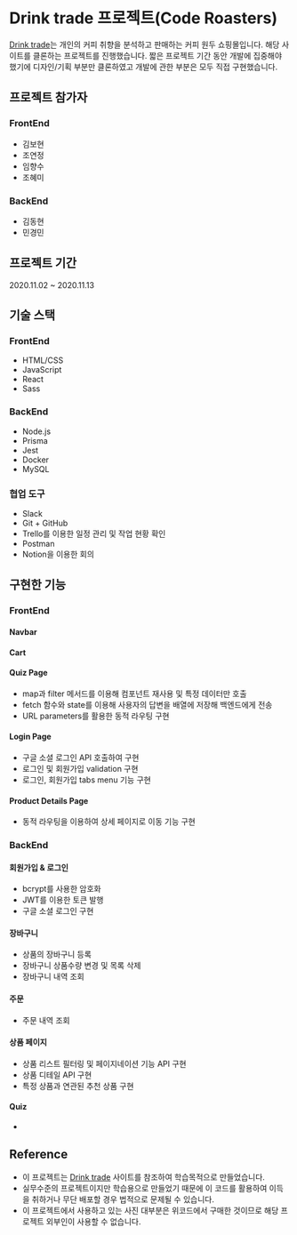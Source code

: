 # Drink trade 프로젝트(Code Roasters)
[Drink  trade](https://www.drinktrade.com/)는 개인의 커피 취향을 분석하고 판매하는 커피 원두 쇼핑몰입니다.
해당 사이트를 클론하는 프로젝트를 진행했습니다.
짧은 프로젝트 기간 동안 개발에 집중해야 했기에 디자인/기획 부분만 클론하였고 개발에 관한 부분은 모두 직접 구현했습니다.

## 프로젝트 참가자

### FrontEnd
- 김보현
- 조연정
- 임향수
- 조혜미

### BackEnd
- 김동현
- 민경민

## 프로젝트 기간
2020.11.02 ~ 2020.11.13

## 기술 스택

### FrontEnd
- HTML/CSS
- JavaScript
- React
- Sass

### BackEnd
- Node.js
- Prisma
- Jest
- Docker
- MySQL

### 협업 도구
- Slack
- Git + GitHub
- Trello를 이용한 일정 관리 및 작업 현황 확인
- Postman
- Notion을 이용한 회의

## 구현한 기능

### FrontEnd
#### Navbar
#### Cart
#### Quiz Page
- map과 filter 메서드를 이용해 컴포넌트 재사용 및 특정 데이터만 호출
- fetch 함수와 state를 이용해 사용자의 답변을 배열에 저장해 백엔드에게 전송
- URL parameters를 활용한 동적 라우팅 구현
#### Login Page
- 구글 소셜 로그인 API 호출하여 구현
- 로그인 및 회원가입 validation 구현
- 로그인, 회원가입 tabs menu 기능 구현

#### Product Details Page
- 동적 라우팅을 이용하여 상세 페이지로 이동 기능 구현

### BackEnd  

#### 회원가입 & 로그인
- bcrypt를 사용한 암호화
- JWT를 이용한 토큰 발행
- 구글 소셜 로그인 구현

#### 장바구니
- 상품의 장바구니 등록
- 장바구니 상품수량 변경 및 목록 삭제
- 장바구니 내역 조회

#### 주문
- 주문 내역 조회 

#### 상품 페이지
- 상품 리스트 필터링 및 페이지네이션 기능 API 구현
- 상품 디테일 API 구현
- 특정 상품과 연관된 추천 상품 구현

#### Quiz
- 




## Reference
- 이 프로젝트는 [Drink trade](https://www.drinktrade.com/) 사이트를 참조하여 학습목적으로 만들었습니다.
- 실무수준의 프로젝트이지만 학습용으로 만들었기 때문에 이 코드를 활용하여 이득을 취하거나 무단 배포할 경우 법적으로 문제될 수 있습니다.
- 이 프로젝트에서 사용하고 있는 사진 대부분은 위코드에서 구매한 것이므로 해당 프로젝트 외부인이 사용할 수 없습니다.



